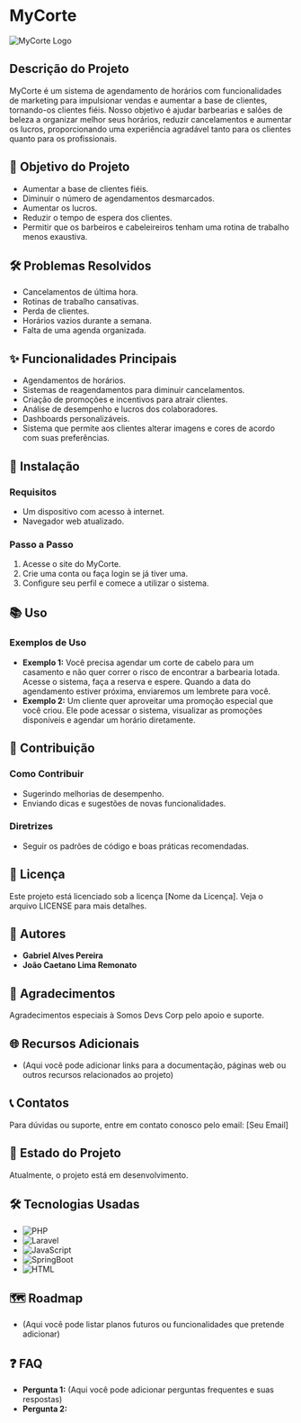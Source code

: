 # MyCorte

![MyCorte Logo](link_da_sua_logo_aqui)

## Descrição do Projeto

MyCorte é um sistema de agendamento de horários com funcionalidades de marketing para impulsionar vendas e aumentar a base de clientes, tornando-os clientes fiéis. Nosso objetivo é ajudar barbearias e salões de beleza a organizar melhor seus horários, reduzir cancelamentos e aumentar os lucros, proporcionando uma experiência agradável tanto para os clientes quanto para os profissionais.

## 🎯 Objetivo do Projeto

- Aumentar a base de clientes fiéis.
- Diminuir o número de agendamentos desmarcados.
- Aumentar os lucros.
- Reduzir o tempo de espera dos clientes.
- Permitir que os barbeiros e cabeleireiros tenham uma rotina de trabalho menos exaustiva.

## 🛠 Problemas Resolvidos

- Cancelamentos de última hora.
- Rotinas de trabalho cansativas.
- Perda de clientes.
- Horários vazios durante a semana.
- Falta de uma agenda organizada.

## ✨ Funcionalidades Principais

- Agendamentos de horários.
- Sistemas de reagendamentos para diminuir cancelamentos.
- Criação de promoções e incentivos para atrair clientes.
- Análise de desempenho e lucros dos colaboradores.
- Dashboards personalizáveis.
- Sistema que permite aos clientes alterar imagens e cores de acordo com suas preferências.

## 🚀 Instalação

### Requisitos

- Um dispositivo com acesso à internet.
- Navegador web atualizado.

### Passo a Passo

1. Acesse o site do MyCorte.
2. Crie uma conta ou faça login se já tiver uma.
3. Configure seu perfil e comece a utilizar o sistema.

## 📚 Uso

### Exemplos de Uso

- **Exemplo 1:** Você precisa agendar um corte de cabelo para um casamento e não quer correr o risco de encontrar a barbearia lotada. Acesse o sistema, faça a reserva e espere. Quando a data do agendamento estiver próxima, enviaremos um lembrete para você.
- **Exemplo 2:** Um cliente quer aproveitar uma promoção especial que você criou. Ele pode acessar o sistema, visualizar as promoções disponíveis e agendar um horário diretamente.

## 🤝 Contribuição

### Como Contribuir

- Sugerindo melhorias de desempenho.
- Enviando dicas e sugestões de novas funcionalidades.

### Diretrizes

- Seguir os padrões de código e boas práticas recomendadas.

## 📄 Licença

Este projeto está licenciado sob a licença [Nome da Licença]. Veja o arquivo LICENSE para mais detalhes.

## 👥 Autores

- **Gabriel Alves Pereira**
- **João Caetano Lima Remonato**

## 🙏 Agradecimentos

Agradecimentos especiais à Somos Devs Corp pelo apoio e suporte.

## 🌐 Recursos Adicionais

- (Aqui você pode adicionar links para a documentação, páginas web ou outros recursos relacionados ao projeto)

## 📞 Contatos

Para dúvidas ou suporte, entre em contato conosco pelo email: [Seu Email]

## 🚧 Estado do Projeto

Atualmente, o projeto está em desenvolvimento.

## 🛠 Tecnologias Usadas

- ![PHP](https://img.shields.io/badge/PHP-777BB4?style=for-the-badge&logo=php&logoColor=white)
- ![Laravel](https://img.shields.io/badge/Laravel-FF2D20?style=for-the-badge&logo=laravel&logoColor=white)
- ![JavaScript](https://img.shields.io/badge/JavaScript-F7DF1E?style=for-the-badge&logo=javascript&logoColor=black)
- ![SpringBoot](https://img.shields.io/badge/Spring%20Boot-6DB33F?style=for-the-badge&logo=spring-boot&logoColor=white)
- ![HTML](https://img.shields.io/badge/HTML5-E34F26?style=for-the-badge&logo=html5&logoColor=white)

## 🗺️ Roadmap

- (Aqui você pode listar planos futuros ou funcionalidades que pretende adicionar)

## ❓ FAQ

- **Pergunta 1:** (Aqui você pode adicionar perguntas frequentes e suas respostas)
- **Pergunta 2:** 
